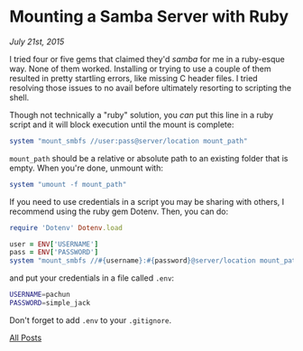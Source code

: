 # Mounting a Samba Server with Ruby

_July 21st, 2015_

I tried four or five gems that claimed they'd _samba_ for me in a ruby-esque way. None of them worked. Installing or trying to use a couple of them resulted in pretty startling errors, like missing C header files. I tried resolving those issues to no avail before ultimately resorting to scripting the shell.

Though not technically a "ruby" solution, you _can_ put this line in a ruby script and it will block execution until the mount is complete:

```ruby
system "mount_smbfs //user:pass@server/location mount_path"
```

`mount_path` should be a relative or absolute path to an existing folder that is empty. When you're done, unmount with:

```ruby
system "umount -f mount_path"
```

If you need to use credentials in a script you may be sharing with others, I recommend using the ruby gem Dotenv. Then, you can do:

```ruby
require 'Dotenv' Dotenv.load

user = ENV['USERNAME']
pass = ENV['PASSWORD']
system "mount_smbfs //#{username}:#{password}@server/location mount_path"
```

and put your credentials in a file called `.env`:

```sh
USERNAME=pachun
PASSWORD=simple_jack
```

Don't forget to add `.env` to your `.gitignore`.

[All Posts](/README.md)
